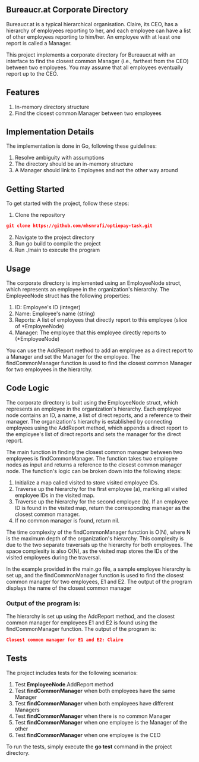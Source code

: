 ## Bureaucr.at Corporate Directory
Bureaucr.at is a typical hierarchical organisation. Claire, its CEO, has a hierarchy of employees reporting to her, and each employee can have a list of other employees reporting to him/her. An employee with at least one report is called a Manager.

This project implements a corporate directory for Bureaucr.at with an interface to find the closest common Manager (i.e., farthest from the CEO) between two employees. You may assume that all employees eventually report up to the CEO.

## Features
1. In-memory directory structure 
2. Find the closest common Manager between two employees

## Implementation Details
The implementation is done in Go, following these guidelines:

1. Resolve ambiguity with assumptions 
2. The directory should be an in-memory structure 
3. A Manager should link to Employees and not the other way around

## Getting Started
To get started with the project, follow these steps:

1. Clone the repository
```json
git clone https://github.com/mhsnrafi/optiopay-task.git
```
2. Navigate to the project directory 
3. Run go build to compile the project 
4. Run ./main to execute the program

## Usage
The corporate directory is implemented using an EmployeeNode struct, which represents an employee in the organization's hierarchy. The EmployeeNode struct has the following properties:

1. ID: Employee's ID (integer)
2. Name: Employee's name (string)
3. Reports: A list of employees that directly report to this employee (slice of *EmployeeNode)
4. Manager: The employee that this employee directly reports to (*EmployeeNode)

You can use the AddReport method to add an employee as a direct report to a Manager and set the Manager for the employee. The findCommonManager function is used to find the closest common Manager for two employees in the hierarchy.


## Code Logic
The corporate directory is built using the EmployeeNode struct, which represents an employee in the organization's hierarchy. Each employee node contains an ID, a name, a list of direct reports, and a reference to their manager. The organization's hierarchy is established by connecting employees using the AddReport method, which appends a direct report to the employee's list of direct reports and sets the manager for the direct report.

The main function in finding the closest common manager between two employees is findCommonManager. The function takes two employee nodes as input and returns a reference to the closest common manager node. The function's logic can be broken down into the following steps:

1. Initialize a map called visited to store visited employee IDs.
2. Traverse up the hierarchy for the first employee (a), marking all visited employee IDs in the visited map.
3. Traverse up the hierarchy for the second employee (b). If an employee ID is found in the visited map, return the corresponding manager as the closest common manager.
4. If no common manager is found, return nil.

The time complexity of the findCommonManager function is O(N), where N is the maximum depth of the organization's hierarchy. This complexity is due to the two separate traversals up the hierarchy for both employees. The space complexity is also O(N), as the visited map stores the IDs of the visited employees during the traversal.

In the example provided in the main.go file, a sample employee hierarchy is set up, and the findCommonManager function is used to find the closest common manager for two employees, E1 and E2. The output of the program displays the name of the closest common manager
### Output of the program is:
The hierarchy is set up using the AddReport method, and the closest common manager for employees E1 and E2 is found using the findCommonManager function. The output of the program is:
```json
Closest common manager for E1 and E2: Claire
```
## Tests
The project includes tests for the following scenarios:

1. Test **EmployeeNode**.AddReport method 
2. Test **findCommonManager** when both employees have the same Manager 
3. Test **findCommonManager** when both employees have different Managers 
4. Test **findCommonManager** when there is no common Manager 
5. Test **findCommonManager** when one employee is the Manager of the other 
6. Test **findCommonManager** when one employee is the CEO

To run the tests, simply execute the **go test** command in the project directory.
